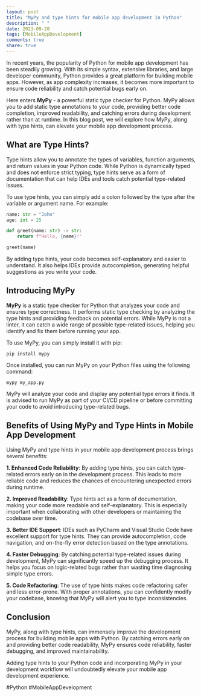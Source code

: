 ```yaml
---
layout: post
title: "MyPy and type hints for mobile app development in Python"
description: " "
date: 2023-09-20
tags: [MobileAppDevelopment]
comments: true
share: true
---
```


In recent years, the popularity of Python for mobile app development has been steadily growing. With its simple syntax, extensive libraries, and large developer community, Python provides a great platform for building mobile apps. However, as app complexity increases, it becomes more important to ensure code reliability and catch potential bugs early on.

Here enters **MyPy** - a powerful static type checker for Python. MyPy allows you to add static type annotations to your code, providing better code completion, improved readability, and catching errors during development rather than at runtime. In this blog post, we will explore how MyPy, along with type hints, can elevate your mobile app development process.

## What are Type Hints?

Type hints allow you to annotate the types of variables, function arguments, and return values in your Python code. While Python is dynamically typed and does not enforce strict typing, type hints serve as a form of documentation that can help IDEs and tools catch potential type-related issues.

To use type hints, you can simply add a colon followed by the type after the variable or argument name. For example:

```python
name: str = "John"
age: int = 25

def greet(name: str) -> str:
    return f"Hello, {name}!"

greet(name)
```

By adding type hints, your code becomes self-explanatory and easier to understand. It also helps IDEs provide autocompletion, generating helpful suggestions as you write your code.

## Introducing MyPy

**MyPy** is a static type checker for Python that analyzes your code and ensures type correctness. It performs static type checking by analyzing the type hints and providing feedback on potential errors. While MyPy is not a linter, it can catch a wide range of possible type-related issues, helping you identify and fix them before running your app.

To use MyPy, you can simply install it with pip:

```
pip install mypy
```

Once installed, you can run MyPy on your Python files using the following command:

```
mypy my_app.py
```

MyPy will analyze your code and display any potential type errors it finds. It is advised to run MyPy as part of your CI/CD pipeline or before committing your code to avoid introducing type-related bugs.

## Benefits of Using MyPy and Type Hints in Mobile App Development

Using MyPy and type hints in your mobile app development process brings several benefits:

**1. Enhanced Code Reliability**: By adding type hints, you can catch type-related errors early on in the development process. This leads to more reliable code and reduces the chances of encountering unexpected errors during runtime.

**2. Improved Readability**: Type hints act as a form of documentation, making your code more readable and self-explanatory. This is especially important when collaborating with other developers or maintaining the codebase over time.

**3. Better IDE Support**: IDEs such as PyCharm and Visual Studio Code have excellent support for type hints. They can provide autocompletion, code navigation, and on-the-fly error detection based on the type annotations.

**4. Faster Debugging**: By catching potential type-related issues during development, MyPy can significantly speed up the debugging process. It helps you focus on logic-related bugs rather than wasting time diagnosing simple type errors.

**5. Code Refactoring**: The use of type hints makes code refactoring safer and less error-prone. With proper annotations, you can confidently modify your codebase, knowing that MyPy will alert you to type inconsistencies.

## Conclusion

MyPy, along with type hints, can immensely improve the development process for building mobile apps with Python. By catching errors early on and providing better code readability, MyPy ensures code reliability, faster debugging, and improved maintainability.

Adding type hints to your Python code and incorporating MyPy in your development workflow will undoubtedly elevate your mobile app development experience.

#Python #MobileAppDevelopment
